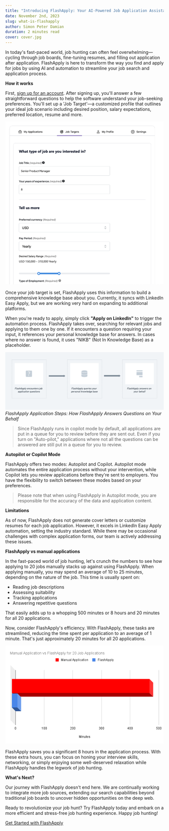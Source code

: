 ```yaml
---
title: "Introducing FlashApply: Your AI-Powered Job Application Assistant"
date: November 2nd, 2023
slug: what-is-flashapply
author: Simon Peter Damian
duration: 2 minutes read
cover: cover.jpg
---
```


In today's fast-paced world, job hunting can often feel overwhelming—cycling through job boards, fine-tuning resumes, and filling out application after application. FlashApply is here to transform the way you find and apply for jobs by using AI and automation to streamline your job search and application process.

**How it works**

First, [sign up for an account](https://flashapply.ai/login). After signing up, you'll answer a few straightforward questions to help the software understand your job-seeking preferences. You'll set up a 'Job Target'—a customized profile that outlines your ideal job scenario including desired position, salary expectations, preferred location, resume and more.


![Add Job Target Screen](./add-job-target.png)


Once your job target is set, FlashApply uses this information to build a comprehensive knowledge base about you. Currently, it syncs with LinkedIn Easy Apply, but we are working very hard on expanding to additional platforms.

When you're ready to apply, simply click **"Apply on LinkedIn"** to trigger the automation process. FlashApply takes over, searching for relevant jobs and applying to them one by one. If it encounters a question requiring your input, it references your personal knowledge base for answers. In cases where no answer is found, it uses "NIKB" (Not In Knowledge Base) as a placeholder.

![FlashApply application steps](./flash-apply-steps.png)
_FlashApply Application Steps: How FlashApply Answers Questions on Your Behalf_

> Since FlashApply runs in copilot mode by default, all applications are put in a queue for you to review before they are sent out. Even if you turn on "Auto-pilot," applications where not all the questions can be answered are still put in a queue for you to review.

**Autopilot or Copilot Mode**

FlashApply offers two modes: Autopilot and Copilot. Autopilot mode automates the entire application process without your intervention, while Copilot lets you review applications before they're sent to employers. You have the flexibility to switch between these modes based on your preferences.

> Please note that when using FlashApply in Autopilot mode, you are responsible for the accuracy of the data and application content. 

**Limitations**

As of now, FlashApply does not generate cover letters or customize resumes for each job application. However, it excels in LinkedIn Easy Apply automation, setting the industry standard. While there may be occasional challenges with complex application forms, our team is actively addressing these issues.

**FlashApply vs manual applications**

In the fast-paced world of job hunting, let's crunch the numbers to see how applying to 20 jobs manually stacks up against using FlashApply. When applying manually, you may spend an average of 10 to 25 minutes, depending on the nature of the job. This time is usually spent on:

- Reading job descriptions
- Assessing suitability
- Tracking applications
- Answering repetitive questions

That easily adds up to a whopping 500 minutes or 8 hours and 20 minutes for all 20 applications.

Now, consider FlashApply's efficiency. With FlashApply, these tasks are streamlined, reducing the time spent per application to an average of 1 minute. That's just approximately 20 minutes for all 20 applications.

![Manual Applications vs FlashApply for 20 jobs](./manual-vs-flash.png)

FlashApply saves you a significant 8 hours in the application process. With these extra hours, you can focus on honing your interview skills, networking, or simply enjoying some well-deserved relaxation while FlashApply handles the legwork of job hunting.

**What's Next?**

Our journey with FlashApply doesn't end here. We are continually working to integrate more job sources, extending our search capabilities beyond traditional job boards to uncover hidden opportunities on the deep web.

Ready to revolutionize your job hunt? Try FlashApply today and embark on a more efficient and stress-free job hunting experience. Happy job hunting!

[Get Started with FlashApply](https://flashapply.ai/home)

